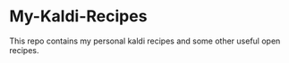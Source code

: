 # My-Kaldi-Recipes
This repo contains my personal kaldi recipes and some other useful open recipes.
